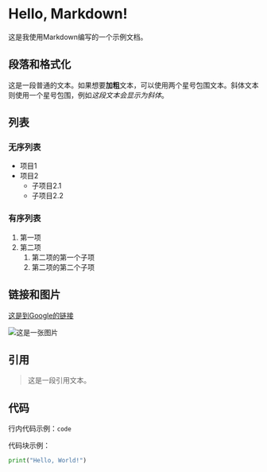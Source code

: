 # Hello, Markdown!

这是我使用Markdown编写的一个示例文档。

## 段落和格式化

这是一段普通的文本。如果想要**加粗**文本，可以使用两个星号包围文本。斜体文本则使用一个星号包围，例如*这段文本会显示为斜体*。

## 列表

### 无序列表
- 项目1
- 项目2
  - 子项目2.1
  - 子项目2.2

### 有序列表
1. 第一项
2. 第二项
   1. 第二项的第一个子项
   2. 第二项的第二个子项

## 链接和图片

[这是到Google的链接](https://www.google.com)

![这是一张图片](https://via.placeholder.com/150)

## 引用

> 这是一段引用文本。

## 代码

行内代码示例：`code`

代码块示例：
```python
print("Hello, World!")
